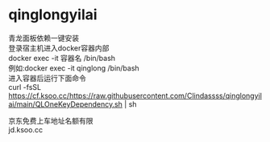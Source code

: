 # qinglongyilai
青龙面板依赖一键安装
<br>
登录宿主机进入docker容器内部<br>
docker exec -it 容器名 /bin/bash<br>
例如:docker exec -it qinglong /bin/bash<br>
进入容器后运行下面命令<br>
curl -fsSL https://cf.ksoo.cc/https://raw.githubusercontent.com/Clindassss/qinglongyilai/main/QLOneKeyDependency.sh | sh<br>

京东免费上车地址名额有限<br>
jd.ksoo.cc<br>
